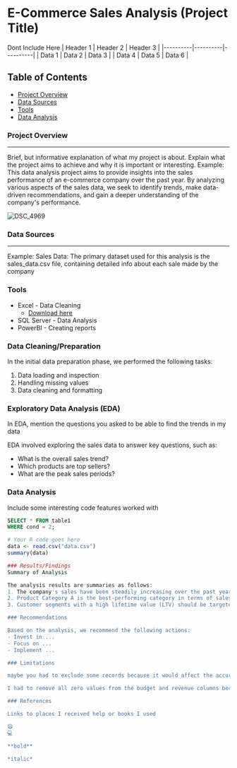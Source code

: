 # E-Commerce Sales Analysis (Project Title)
Dont Include Here
| Header 1 | Header 2 | Header 3 |
|----------|----------|----------|
| Data 1   | Data 2   | Data 3   |
| Data 4   | Data 5   | Data 6   |

## Table of Contents
- [Project Overview](#project-overview)
- [Data Sources](#data-sources)
- [Tools](#tools)
- [Data Analysis](#data-analysis) 

### Project Overview
---
Brief, but informative explanation of what my project is about. Explain what the project aims to achieve and why it is important or interesting.
Example: This data analysis project aims to provide insights into the sales performance of an e-commerce company over the past year. By analyzing various aspects of the sales data, we seek to identify trends, make data-driven recommendations, and gain a deeper understanding of the company's performance.

![DSC_4969](https://github.com/austincicale/Documenting-Example/assets/77798880/fa20c233-38ea-48ca-9ab7-fb429688dd5f)


### Data Sources
---
Example: Sales Data: The primary dataset used for this analysis is the sales_data.csv file, containing detailed info about each sale made by the company

### Tools

- Excel - Data Cleaning
  - [Download here](https://microsoft.com)
- SQL Server - Data Analysis
- PowerBI - Creating reports

### Data Cleaning/Preparation

In the initial data preparation phase, we performed the following tasks:
1. Data loading and inspection
2. Handling missing values
3. Data cleaning and formatting

### Exploratory Data Analysis (EDA)

In EDA, mention the questions you asked to be able to find the trends in my data

EDA involved exploring the sales data to answer key questions, such as:

- What is the overall sales trend?
- Which products are top sellers?
- What are the peak sales periods?

### Data Analysis

Include some interesting code features worked with

```sql
SELECT * FROM table1
WHERE cond = 2;
```
```r
# Your R code goes here
data <- read.csv("data.csv")
summary(data)

### Results/Findings
Summary of Analysis

The analysis results are summaries as follows:
1. The company's sales have been steadily increasing over the past year, with a noticeable peak during the holiday season.
2. Product Category A is the best-performing category in terms of sales and revenue
3. Customer segments with a high lifetime value (LTV) should be targeted for marketing efforts.

### Recommendations

Based on the analysis, we recommend the following actions:
- Invest in ...
- Focus on ...
- Implement ...

### Limitations

maybe you had to exclude some records because it would affect the accuracy of the analysis. So anything I did to modify data and exclude some records, mentioned in the limitations.

I had to remove all zero values from the budget and revenue columns because they would have affected the accuracy of my conclusions from the analysis. There are still a few outliers even after the omissions but even there we can still see that there is a positive correlation between both budget and number of votes with revenue.

### References

Links to places I received help or books I used

😄
💻

**bold**

*italic*

